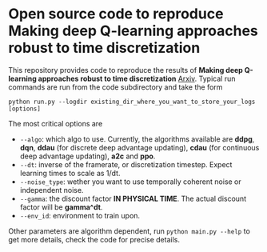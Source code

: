 # Open source code to reproduce Making deep Q-learning approaches robust to time discretization #
This repository provides code to reproduce the results of **Making deep Q-learning approaches robust to time discretization** [Arxiv](https://arxiv.org/abs/1901.09732).
Typical run commands are run from the code subdirectory and take the form
```
python run.py --logdir existing_dir_where_you_want_to_store_your_logs [options]
```
The most critical options are
- `--algo`: which algo to use. Currently, the algorithms available are **ddpg**, **dqn**, **ddau** (for discrete deep advantage updating), **cdau** (for continuous deep advantage updating), **a2c** and **ppo**.
- `--dt`: inverse of the framerate, or discretization timestep. Expect learning times to scale as 1/dt.
- `--noise_type`: wether you want to use temporally coherent noise or independent noise.
- `--gamma`: the discount factor **IN PHYSICAL TIME**. The actual discount factor will be **gamma^dt**.
- `--env_id`: environment to train upon.

Other parameters are algorithm dependent, run `python main.py --help` to get more details, check the code for precise details.
